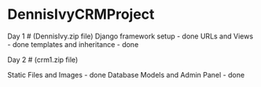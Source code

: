 # DennisIvyCRMProject

Day 1 #  (DennisIvy.zip file)
Django framework setup - done
URLs and Views - done
templates and inheritance - done

Day 2 # (crm1.zip file)

Static Files and Images - done
Database Models and Admin Panel - done
